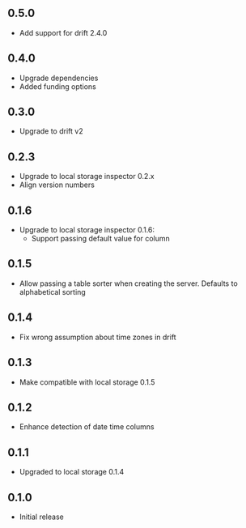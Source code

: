 ## 0.5.0

* Add support for drift 2.4.0

## 0.4.0

* Upgrade dependencies
* Added funding options

## 0.3.0

* Upgrade to drift v2

## 0.2.3

* Upgrade to local storage inspector 0.2.x
* Align version numbers

## 0.1.6

* Upgrade to local storage inspector 0.1.6:
  * Support passing default value for column

## 0.1.5

* Allow passing a table sorter when creating the server. Defaults to alphabetical sorting

## 0.1.4

* Fix wrong assumption about time zones in drift

## 0.1.3

* Make compatible with local storage 0.1.5

## 0.1.2

* Enhance detection of date time columns

## 0.1.1

* Upgraded to local storage 0.1.4

## 0.1.0

* Initial release
